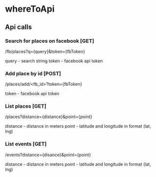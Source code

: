 # whereToApi

## Api calls

### Search for places on facebook [GET]
/fb/places?q={query}&token={fbToken}

query - search string
token - facebook api token

### Add place by id [POST]
/places/add/<fb_id>?token={fbToken}

token - facebook api token

### List places [GET]
/places?distance={distance}&point={point}

distance - distance in meters
point - latitude and longitude in format (lat, lng)

### List events [GET]
/events?distance={disance}&point={point}

distance - distance in meters
point - latitude and longitude in format (lat, lng)
